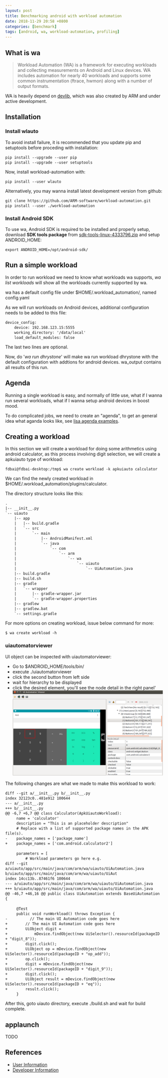 ```yaml
---
layout: post
title: Benchmarking android with workload automation
date: 2018-11-29 20:58 +0800
categories: [benchmark]
tags: [android, wa, workload-automation, profiling]
---
```

## What is wa

> Workload Automation (WA) is a framework for executing workloads and collecting
> measurements on Android and Linux devices. WA includes automation for nearly 40
> workloads and supports some common instrumentation (ftrace, hwmon) along with
> a number of output formats.

WA is heavily depend on [devlib][devlib], which was also created by ARM and under
active development.

## Installation

### Install wlauto
To avoid install failure, it is recommended that you update pip and setuptools
before proceding with installation:
```shell
pip install --upgrade --user pip
pip install --upgrade --user setuptools
```

Now, install workload-automation with:
```shell
pip install --user wlauto
```

Alternatively, you may wanna install latest development version from github:
```shell
git clone https://github.com/ARM-software/workload-automation.git
pip install --user ./workload-automation
```

### Install Android SDK

To use wa, Android SDK is required to be installed and properly setup, download
**SDK tools package** from [sdk-tools-linux-4333796.zip][sdk] and setup ANDROID_HOME:
```shell
export ANDROID_HOME=/opt/android-sdk/
```

## Run a simple workload
In order to run workload we need to know what workloads wa supports, *wa list
workloads* will show all the workloads currently supported by wa.

wa has a default config file under $HOME/.workload_automation/, named config.yaml

As we will run workloads on Android devices, additional configuration needs to be
added to this file:
```
device_config:
    device: 192.168.123.15:5555
    working_directory: '/data/local'
    load_default_modules: false
```
The last two lines are optional.

Now, do '*wa run dhrystone*' will make wa run workload dhrystone with the default
configuration with addtions for android devices. wa_output contains all results
of this run.


## Agenda
Running a single workload is easy, and normally of little use, what if I wanna
run several workloads, what if I wanna setup android devices in boost mood.

To do complicated jobs, we need to create an "agenda", to get an general idea
what aganda looks like, see [lisa agenda examples][agenda].


## Creating a workload
In this section we will create a workload for doing some arithmetics using
android calculator, as this process involving digit selection, we will create a
apkuiauto type of workload:
```shell
fdbai@fdbai-desktop:/tmp$ wa create workload -k apkuiauto calculator
```
We can find the newly created workload in $HOME/.workload_automation/plugins/calculator.

The directory structure looks like this:
```
.
|-- __init__.py
`-- uiauto
    |-- app
    |   |-- build.gradle
    |   `-- src
    |       `-- main
    |           |-- AndroidManifest.xml
    |           `-- java
    |               `-- com
    |                   `-- arm
    |                       `-- wa
    |                           `-- uiauto
    |                               `-- UiAutomation.java
    |-- build.gradle
    |-- build.sh
    |-- gradle
    |   `-- wrapper
    |       |-- gradle-wrapper.jar
    |       `-- gradle-wrapper.properties
    |-- gradlew
    |-- gradlew.bat
    `-- settings.gradle
```

For more options on creating workload, issue below command for more:
```shell
$ wa create workload -h
```

### uiautomatorviewer

UI object can be inspected with uiautomatorviewer:
- Go to $ANDROID_HOME/tools/bin/
- execute ./uiautomatorviewer
- click the second button from left side
- wait for hierarchy to be displayed
- click the desired element, you'll see the node detail in the right panel'
![uiautomatorviewer](/assets/uiautomatorviewer.png)

The following changes are what we made to make this workload to work:
```
diff --git a/__init__.py b/__init__.py
index 32123c0..481e912 100644
--- a/__init__.py
+++ b/__init__.py
@@ -6,7 +6,7 @@ class Calculator(ApkUiautoWorkload):
     name = 'calculator'
     description = "This is an placeholder description"
     # Replace with a list of supported package names in the APK file(s).
-    package_names = ['package_name']
+    package_names = ['com.android.calculator2']

     parameters = [
         # Workload parameters go here e.g.
diff --git a/uiauto/app/src/main/java/com/arm/wa/uiauto/UiAutomation.java b/uiauto/app/src/main/java/com/arm/wa/uiauto/UiAut
index 14cc13b..87461f6 100644
--- a/uiauto/app/src/main/java/com/arm/wa/uiauto/UiAutomation.java
+++ b/uiauto/app/src/main/java/com/arm/wa/uiauto/UiAutomation.java
@@ -46,7 +46,16 @@ public class UiAutomation extends BaseUiAutomation {

     @Test
     public void runWorkload() throws Exception {
-          // The main UI Automation code goes here
+        // The main UI Automation code goes here
+        UiObject digit =
+            mDevice.findObject(new UiSelector().resourceId(packageID + "digit_8"));
+        digit.click();
+        UiObject op = mDevice.findObject(new UiSelector().resourceId(packageID + "op_add"));
+        op.click();
+        digit = mDevice.findObject(new UiSelector().resourceId(packageID + "digit_9"));
+        digit.click();
+        UiObject result = mDevice.findObject(new UiSelector().resourceId(packageID + "eq"));
+        result.click();
     }
```
After this, goto uiauto directory, execute ./build.sh and wait for build complete.


## applaunch
TODO

## References
- [User Information][user]
- [Developer Information][developer]


[user]: https://workload-automation.readthedocs.io/en/latest/user_information.html
[developer]: https://workload-automation.readthedocs.io/en/latest/developer_information.html
[sdk]: https://dl.google.com/android/repository/sdk-tools-linux-4333796.zip
[agenda]: https://github.com/ARM-software/lisa/tree/master/tools/wltests/agendas
[devlib]: https://github.com/ARM-software/devlib
[devlib-doc]: https://devlib.readthedocs.io/en/latest/
